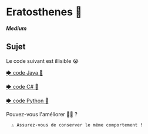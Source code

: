 # Eratosthenes 📜


**_Medium_**

## Sujet

Le code suivant est illisible 😭

[🡆 code Java 🤬](https://github.com/geleouet/exercices/blob/master/Eratosthenes/App.java)

[🡆 code C# 🤬](https://github.com/geleouet/exercices/blob/master/Eratosthenes/Program.cs)

[🡆 code Python 🤬](https://github.com/geleouet/exercices/blob/master/Eratosthenes/Program.py)

Pouvez-vous l'améliorer  🔧🔨 ?  



      ⚠️ Assurez-vous de conserver le même comportement !

